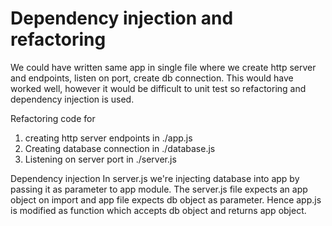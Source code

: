 
<h1>Dependency injection and refactoring</h1>

We could have written same app in single file where we create http server and endpoints, listen on port, create db connection. This would have worked well, however it would be difficult to unit test so refactoring and dependency injection is used.

Refactoring code for 
1. creating http server endpoints in ./app.js
2. Creating database connection in ./database.js
3. Listening on server port in ./server.js

Dependency injection
In server.js we're injecting database into app by passing it as parameter to app module. The server.js file expects an app object on import and app file expects db object as parameter. Hence app.js is modified as function which accepts db object and returns app object.
